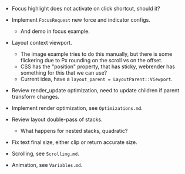 * Focus highlight does not activate on click shortcut, should it?
* Implement `FocusRequest` new force and indicator configs.
    - And demo in focus example.

* Layout context viewport.
    - The image example tries to do this manually, but there is some flickering due to Px rounding on the scroll vs on the offset.
    - CSS has the "position" property, that has sticky, webrender has something for this that we can use?
    - Current idea, have a `layout_parent = LayoutParent::Viewport`.

* Review render_update optimization, need to update children if parent transform changes.
* Implement render optimization, see `Optimizations.md`.
* Review layout double-pass of stacks.
    - What happens for nested stacks, quadratic?
* Fix text final size, either clip or return accurate size.

* Scrolling, see `Scrolling.md`.
* Animation, see `Variables.md`.